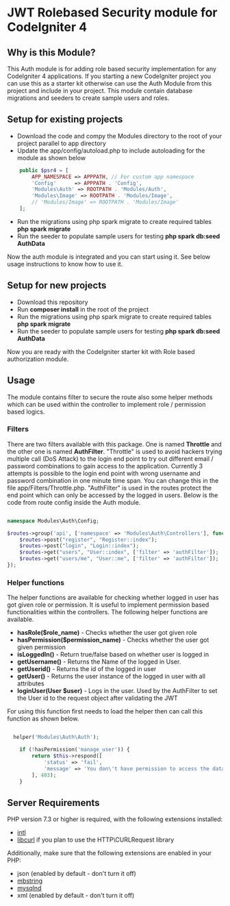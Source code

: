 # JWT Rolebased Security module for CodeIgniter 4

## Why is this Module?

This Auth module is for adding role based security implementation for any CodeIgniter 4 applications. If you starting a new CodeIgniter project you can use this as a starter kit otherwise can use the Auth Module from this project and include in your project. This module contain database migrations and seeders to create sample users and roles.

## Setup for existing projects

- Download the code and compy the Modules directory to the root of your project parallel to app directory
- Update the app/config/autoload.php to include autoloading for the module as shown below

```php
    public $psr4 = [
        APP_NAMESPACE => APPPATH, // For custom app namespace
        'Config'      => APPPATH . 'Config',
        'Modules\Auth' => ROOTPATH . 'Modules/Auth',
        'Modules\Image' => ROOTPATH . 'Modules/Image',
        // 'Modules/Image' => ROOTPATH . 'Modules/Image'
    ];

```

- Run the migrations using php spark migrate to create required tables **php spark migrate**
- Run the seeder to populate sample users for testing **php spark db:seed AuthData**

Now the auth module is integrated and you can start using it. See below usage instructions to know how to use it.

## Setup for new projects

- Download this repository
- Run **composer install** in the root of the project
- Run the migrations using php spark migrate to create required tables **php spark migrate**
- Run the seeder to populate sample users for testing **php spark db:seed AuthData**

Now you are ready with the CodeIgniter starter kit with Role based authorization module.

## Usage

The module contains filter to secure the route also some helper methods which can be used within the controller to implement role / permission based logics.

### Filters

There are two filters available with this package. One is named **Throttle** and the other one is named **AuthFilter**. "Throttle" is used to avoid hackers trying multiple call (DoS Attack) to the login end point to try out different email / password combinations to gain access to the application. Currently 3 attempts is possible to the login end point with wrong username and password combination in one minute time span. You can change this in the file app/Filters/Throttle.php. "AuthFilter" is used in the routes protect the end point which can only be accessed by the logged in users. Below is the code from route config inside the Auth module.

```php

namespace Modules\Auth\Config;

$routes->group('api', ['namespace' => 'Modules\Auth\Controllers'], function ($routes) {
    $routes->post("register", "Register::index");
    $routes->post("login", "Login::index");
    $routes->get("users", "User::index", ['filter' => 'authFilter']);
    $routes->get("users/me", "User::me", ['filter' => 'authFilter']);
});

```

### Helper functions

The helper functions are available for checking whether logged in user has got given role or permission. It is useful to implement permission based functionalities within the controllers. The following helper functions are available.

- **hasRole($role_name)** - Checks whether the user got given role
- **hasPermission($permission_name)** - Checks whether the user got given permission
- **isLoggedIn()** - Return true/false based on whether user is logged in
- **getUsername()** - Returns the Name of the logged in User.
- **getUserid()** - Returns the id of the logged in user
- **getUser()** - Returns the user instance of the logged in user with all attributes
- **loginUser(User $user)** - Logs in the user. Used by the AuthFilter to set the User id to the request object after validating the JWT

For using this function first needs to load the helper then can call this function as shown below.

```php

  helper('Modules\Auth\Auth');

    if (!hasPermission('manage_user')) {
        return $this->respond([
            'status' => 'fail',
            'message' => 'You don\'t have permission to access the data'
        ], 403);
    }

```

## Server Requirements

PHP version 7.3 or higher is required, with the following extensions installed:

- [intl](http://php.net/manual/en/intl.requirements.php)
- [libcurl](http://php.net/manual/en/curl.requirements.php) if you plan to use the HTTP\CURLRequest library

Additionally, make sure that the following extensions are enabled in your PHP:

- json (enabled by default - don't turn it off)
- [mbstring](http://php.net/manual/en/mbstring.installation.php)
- [mysqlnd](http://php.net/manual/en/mysqlnd.install.php)
- xml (enabled by default - don't turn it off)

```

```
